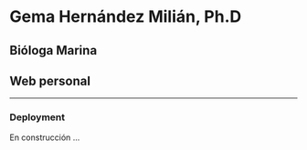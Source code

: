 # Gema Hernández Milián, Ph.D
## Bióloga Marina 
## Web personal
---
 
### Deployment
En construcción ...
